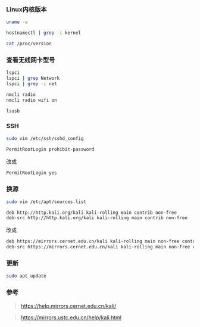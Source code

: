 ### Linux内核版本

```sh
uname -a
```

```sh
hostnamectl | grep -i kernel
```

```sh
cat /proc/version
```

### 查看无线网卡型号

```sh
lspci
lspci | grep Network
lspci | grep -i net
```

```sh
nmcli radio
nmcli radio wifi on
```

```sh
lsusb
```

### SSH

```sh
sudo vim /etc/ssh/sshd_config
```

```sh
PermitRootLogin prohibit-password
```

改成

```sh
PermitRootLogin yes
```

### 换源

```sh
sudo vim /etc/apt/sources.list
```

```sh
deb http://http.kali.org/kali kali-rolling main contrib non-free
deb-src http://http.kali.org/kali kali-rolling main contrib non-free
```

改成

```sh
deb https://mirrors.cernet.edu.cn/kali kali-rolling main non-free contrib
deb-src https://mirrors.cernet.edu.cn/kali kali-rolling main non-free contrib
```

### 更新

```sh
sudo apt update
```

### 参考

> https://help.mirrors.cernet.edu.cn/kali/

> https://mirrors.ustc.edu.cn/help/kali.html


